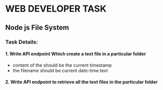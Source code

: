 # WEB DEVELOPER TASK
 ## Node js File System
### Task Details:
 #### 1. Write API endpoint Which create a text file in a particular folder
 - content of the should be the current timestamp
 - the filename should be current date-time.text
#### 2. Write API endpoint to retrieve all the text files in the particular folder
